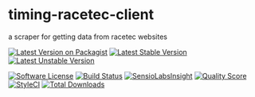 # timing-racetec-client
a scraper for getting data from racetec websites

[![Latest Version on Packagist](https://img.shields.io/packagist/v/sportic/timing-racetec-client.svg?style=flat-square)](https://packagist.org/packages/sportic/timing-racetec-client)
[![Latest Stable Version](https://poser.pugx.org/sportic/timing-racetec-client/v/stable)](https://packagist.org/packages/sportic/timing-racetec-client)
[![Latest Unstable Version](https://poser.pugx.org/sportic/timing-racetec-client/v/unstable)](https://packagist.org/packages/sportic/timing-racetec-client)

[![Software License](https://img.shields.io/badge/license-MIT-brightgreen.svg?style=flat-square)](LICENSE)
[![Build Status](https://img.shields.io/travis/sportic/timing-racetec-client/master.svg?style=flat-square)](https://travis-ci.org/sportic/timing-racetec-client)
[![SensioLabsInsight](https://insight.sensiolabs.com/projects/19e1d496-4b4e-4c56-ad93-44519736ee06/mini.png)](https://insight.sensiolabs.com/projects/19e1d496-4b4e-4c56-ad93-44519736ee06)
[![Quality Score](https://img.shields.io/scrutinizer/g/sportic/timing-racetec-client.svg?style=flat-square)](https://scrutinizer-ci.com/g/sportic/timing-racetec-client)
[![StyleCI](https://styleci.io/repos/115814158/shield?branch=master)](https://styleci.io/repos/115814158)
[![Total Downloads](https://img.shields.io/packagist/dt/sportic/timing-racetec-client.svg?style=flat-square)](https://packagist.org/packages/sportic/timing-racetec-client)

